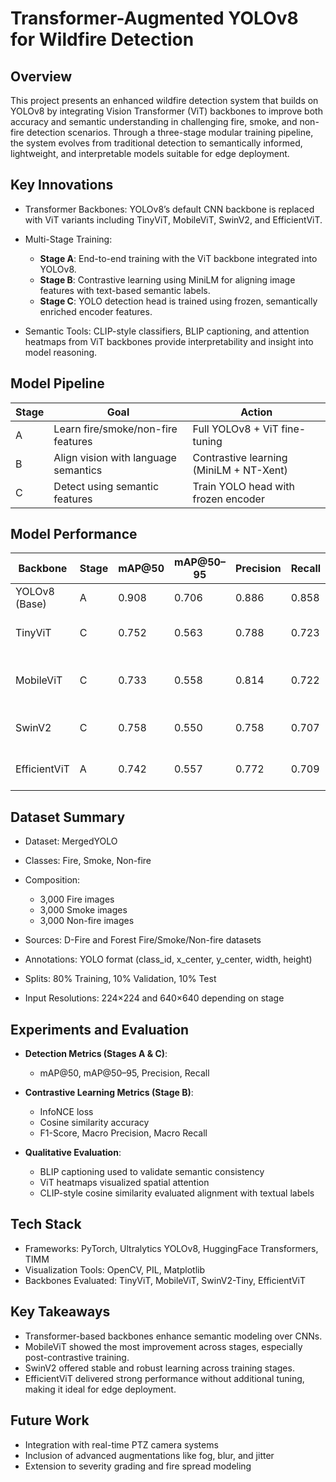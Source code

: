 # Transformer-Augmented YOLOv8 for Wildfire Detection

## Overview

This project presents an enhanced wildfire detection system that builds on YOLOv8 by integrating Vision Transformer (ViT) backbones to improve both accuracy and semantic understanding in challenging fire, smoke, and non-fire detection scenarios. Through a three-stage modular training pipeline, the system evolves from traditional detection to semantically informed, lightweight, and interpretable models suitable for edge deployment.

## Key Innovations

* Transformer Backbones: YOLOv8’s default CNN backbone is replaced with ViT variants including TinyViT, MobileViT, SwinV2, and EfficientViT.

* Multi-Stage Training:

  * **Stage A**: End-to-end training with the ViT backbone integrated into YOLOv8.
  * **Stage B**: Contrastive learning using MiniLM for aligning image features with text-based semantic labels.
  * **Stage C**: YOLO detection head is trained using frozen, semantically enriched encoder features.

* Semantic Tools: CLIP-style classifiers, BLIP captioning, and attention heatmaps from ViT backbones provide interpretability and insight into model reasoning.

## Model Pipeline

| Stage | Goal                                 | Action                                  |
| ----- | ------------------------------------ | --------------------------------------- |
| A     | Learn fire/smoke/non-fire features   | Full YOLOv8 + ViT fine-tuning           |
| B     | Align vision with language semantics | Contrastive learning (MiniLM + NT-Xent) |
| C     | Detect using semantic features       | Train YOLO head with frozen encoder     |

## Model Performance

| Backbone      | Stage | mAP\@50 | mAP\@50–95 | Precision | Recall | Notes                       |
| ------------- | ----- | ------- | ---------- | --------- | ------ | --------------------------- |
| YOLOv8 (Base) | A     | 0.908   | 0.706      | 0.886     | 0.858  | Baseline CNN                |
| TinyViT       | C     | 0.752   | 0.563      | 0.788     | 0.723  | Best semantic alignment     |
| MobileViT     | C     | 0.733   | 0.558      | 0.814     | 0.722  | Most improved after Stage B |
| SwinV2        | C     | 0.758   | 0.550      | 0.758     | 0.707  | Strong spatial modeling     |
| EfficientViT  | A     | 0.742   | 0.557      | 0.772     | 0.709  | Best out-of-box accuracy    |

## Dataset Summary

* Dataset: MergedYOLO
* Classes: Fire, Smoke, Non-fire
* Composition:

  * 3,000 Fire images
  * 3,000 Smoke images
  * 3,000 Non-fire images
* Sources: D-Fire and Forest Fire/Smoke/Non-fire datasets
* Annotations: YOLO format (class\_id, x\_center, y\_center, width, height)
* Splits: 80% Training, 10% Validation, 10% Test
* Input Resolutions: 224×224 and 640×640 depending on stage

## Experiments and Evaluation

* **Detection Metrics (Stages A & C)**:

  * mAP\@50, mAP\@50–95, Precision, Recall

* **Contrastive Learning Metrics (Stage B)**:

  * InfoNCE loss
  * Cosine similarity accuracy
  * F1-Score, Macro Precision, Macro Recall

* **Qualitative Evaluation**:

  * BLIP captioning used to validate semantic consistency
  * ViT heatmaps visualized spatial attention
  * CLIP-style cosine similarity evaluated alignment with textual labels

## Tech Stack

* Frameworks: PyTorch, Ultralytics YOLOv8, HuggingFace Transformers, TIMM
* Visualization Tools: OpenCV, PIL, Matplotlib
* Backbones Evaluated: TinyViT, MobileViT, SwinV2-Tiny, EfficientViT

## Key Takeaways

* Transformer-based backbones enhance semantic modeling over CNNs.
* MobileViT showed the most improvement across stages, especially post-contrastive training.
* SwinV2 offered stable and robust learning across training stages.
* EfficientViT delivered strong performance without additional tuning, making it ideal for edge deployment.

## Future Work

* Integration with real-time PTZ camera systems
* Inclusion of advanced augmentations like fog, blur, and jitter
* Extension to severity grading and fire spread modeling

